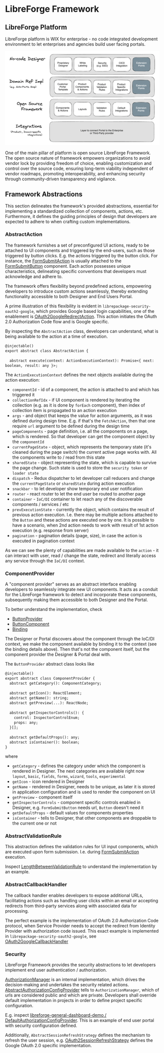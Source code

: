 # LibreForge Framework

## LibreForge Platform
LibreForge platform is WIX for enterprise - no code integrated development environment to let enterprises and agencies build user facing portals.

![Overall Design](docs/diagrams/context.png "Overall Design")

One of the main pillar of platform is open source LibreForge Framework.  
The open source nature of framework empowers organizations to avoid vendor lock by providing freedom of choice, 
enabling customization and control over the source code, ensuring long-term viability independent of vendor roadmaps,
promoting interoperability, and enhancing security through community-driven transparency and vigilance.

## Framework Abstractions

This section delineates the framework's provided abstractions, essential for implementing a standardized collection of components, actions, etc. 
Furthermore, it defines the guiding principles of design that developers are expected to adhere to when crafting custom implementations.

### AbstractAction 

The framework furnishes a set of preconfigured UI actions, ready to be attached to UI components and triggered by the end-users, such as those triggered by button clicks. 
E.g. the actions triggered by the button click.
For instance, the [FormSubmitAction](https://github.com/getlibreforge/libreforge-framework/blob/main/src/actions/FormSubmitAction.ts) is usually attached to the [FormSubmitButton](https://github.com/getlibreforge/libreforge-framework/tree/main/src/components/FormSubmitButton) component.
Each action possesses unique characteristics, delineating specific conventions that developers must acknowledge and adhere to.

The framework offers flexibility beyond predefined actions, empowering developers to introduce custom actions seamlessly, 
thereby extending functionality accessible to both Designer and End Users Portal.

A prime illustration of this flexibility is evident in `librepackage-security-oauth2-google`, 
which provides Google based login capabilities, one of the enablement is [OAuth2GoogleRedirectAction](https://github.com/getlibreforge/librepackage-security-oauth2-google/blob/main/src/actions/OAuth2GoogleRedirectAction.ts).
This action initiates the OAuth 2.0 Authorization Code flow and is Google specific.

By inspecting the `AbstractAction` class, developers can understand, what is being available to the action at a time of execution.

```
@injectable()
export abstract class AbstractAction {

  abstract execute(context: ActionExecutionContext): Promise<{ next: boolean, result: any }>;
```

The `ActionExecutionContext` defines the next objects available during the action execution:

- `componentId` - id of a component, the action is attached to and which has triggered it
- `collectionRefIdx` - if UI component is rendered by iterating the collection (e.g. as it is done by `forEach` component), then index of collection item is propagated to an action execution
- `args` - and object that keeps the value for action arguments, as it was defined during design time. E.g. if that's the `FetchAction`, then that one require `url` argument to be defined during the design time
- `pageComponents` - page definition, i.e. all the components on a page, which is rendered. So that developer can get the component object by the `componentId`
- `currentPageState` - object, which represents the temporary state (it's cleaned during the page switch) the current active page works with. All the components write to / read from this state
- `sharedState` - object representing the state, which is capable to survive the page change. Such state is used to store the `security token` or `loader state`
- `dispatch` - Redux dispatcher to let developer call reducers and change the `currentPageState` or `sharedState` during action execution
- `snackbar` - to let developer show temporary end user notification
- `router` - react router to let the end user be routed to another page
- `container` - `IoC/DI` container to let reach any of the discoverable components / services / etc
- `prevExecutionState` - currently the object, which contains the result of previous action execution. I.e. there may be multiple actions attached to the `Button` and these actions are executed one by one. It is possible to have a scenario, when 2nd action needs to work with result of 1st action execution (e.g. response from server)
- `pagination` - pagination details (page, size), in case the action is executed in pagination context 

As we can see the plenty of capabilities are made available to the `action` - it can interact with user, read / change the state, redirect and literally access any service through the `IoC/DI` context. 

### ComponentProvider

A "component provider" serves as an abstract interface enabling developers to seamlessly integrate new UI components. 
It acts as a conduit for the LibreForge framework to detect and incorporate these components, 
subsequently making them accessible to both Designer and the Portal.

To better understand the implementation, check
- [ButtonProvider](https://github.com/getlibreforge/libreforge-framework/blob/main/src/components/Button/ButtonProvider.tsx)
- [ButtonComponent](https://github.com/getlibreforge/libreforge-framework/blob/main/src/components/Button/ButtonComponent.tsx)
- [Binding](https://github.com/getlibreforge/libreforge-framework/blob/main/src/Bindings.ts#L66)

The Designer or Portal discovers about the component through the IoC/DI context, we make the component available by binding it to the context (see the binding details above). 
Then that's not the component itself, but the component provider the Designer & Portal deal with.

The `ButtonProvider` abstract class looks like

```
@injectable()
export abstract class ComponentProvider {
  abstract getCategory(): ComponentCategory;

  abstract getIcon(): ReactElement;
  abstract getName(): string;  
  abstract getPreview(...): ReactNode;

  abstract getInspectorControls(): {
    control: InspectorControlEnum;
    props: any;
  }[];

  abstract getDefaultProps(): any;
  abstract isContainer(): boolean;
}
```

where 
- `getCategory` - defines the category under which the component is rendered in Designer. The next categories are available right now `layout`, `basic`, `fields`, `forms`, `wizard`, `tools`, `experimental`
- `getIcon` - icon rendered in Designer
- `getName` - rendered in Designer, needs to be unique, as later it is stored in application configuration and is used to render the component on UI
- `getPreview` - component itself
- `getInspectorControls` - component specific controls enabled in Designer, e.g. `FormSubmitButton` needs url, `Button` doesn't need it
- `getDefaultProps` - default values for components properties
- `isContainer` - tells to Designer, that other components are droppable to the current one or not

### AbstractValidationRule

This abstraction defines the validation rules for UI input components, which are executed upon form submission. 
I.e. during [FormSubmitAction](https://github.com/getlibreforge/libreforge-framework/blob/main/src/actions/FormSubmitAction.ts) execution.

Inspect [LengthBetweenValidationRule](https://github.com/getlibreforge/libreforge-framework/blob/main/src/validation/LengthBetweenValidationRule.ts) to understand the implementation by an example.

### AbstractCallbackHandler

The callback handler enables developers to expose additional URLs, facilitating actions such as handling user 
clicks within an email or accepting redirects from third-party services along with associated data for processing.

The perfect example is the implementation of OAuth 2.0 Authorization Code protocol, 
when Service Provider needs to accept the redirect from Identity Provider with authorization code issued. 
This exact example is implemented in `librepackage-security-oauth2-google`, see [OAuth2GoogleCallbackHandler](https://github.com/getlibreforge/librepackage-security-oauth2-google/blob/main/src/callback/OAuth2GoogleCallbackHandler.ts)

### Security

LibreForge Framework provides the security abstractions to let developers implement end user authentication / authorization.

[AuthorizationManager](https://github.com/getlibreforge/libreforge-framework/blob/main/src/security/AuthorizationManager.ts) is an internal implementation, which drives the decision-making and undertakes the security related actions.
[AbstractAuthorizationConfigProvider](https://github.com/getlibreforge/libreforge-framework/blob/main/src/security/AbstractAuthorizationConfigProvider.ts) tells to `AuthorizationManager`, which of urls are considered public and which are private. Developers shall override default implementation in projects in order to define project specific configuration. 

E.g. inspect [libreforge-general-dashboard-demo / DefaultAuthorizationConfigProvider](https://github.com/getlibreforge/libreforge-general-dashboard-demo/blob/main/src/DefaultAuthorizationConfigProvider.ts). This is an example of end user portal with security configuration defined.

Additionally, `AbstractSessionRefreshStrategy` defines the mechanism to refresh the user session, e.g. [OAuth2SessionRefreshStrategy](https://github.com/getlibreforge/librepackage-security-oauth2-google/blob/main/src/security/OAuth2SessionRefreshStrategy.ts) defines the Google OAuth 2.0 specific implementation.
